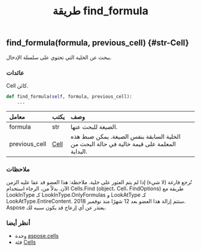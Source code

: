 ﻿---
title: طريقة find_formula
second_title: Aspose.Cells for Python via .NET API المراجع
description:
type: docs
weight: 300
url: /ar/python-net/aspose.cells/cells/find_formula/
is_root: false
---
##  find_formula(formula, previous_cell) {#str-Cell}
يبحث عن الخلية التي تحتوي على سلسلة الإدخال.


###  عائدات

Cell كائن.


```python
def find_formula(self, formula, previous_cell):
    ...
```


| معامل| يكتب| وصف|
| :- | :- | :- |
| formula | str | الصيغة للبحث عنها.|
| previous_cell | [Cell](/cells/ar/python-net/aspose.cells/cell) | الخلية السابقة بنفس الصيغة. يمكن ضبط هذه المعلمة على قيمة خالية في حالة البحث من البداية.|
###  ملاحظات

تُرجع فارغة (لا شيء) إذا لم يتم العثور على خلية.
ملاحظة: هذا العضو قد عفا عليه الزمن الآن. بدلاً من،
الرجاء استخدام Cells.Find (object، Cell، FindOptions) طريقة مع LookInType كـ LookInType.OnlyFormulas
 و LookAtType كـ LookAtType.EntireContent.
 ستتم إزالة هذا العضو بعد 12 شهرًا منذ نوفمبر 2018.
Aspose يعتذر عن أي إزعاج قد يكون سببه لك.


###  أنظر أيضا
* وحدة [aspose.cells](../../)
* فئة [Cells](/cells/ar/python-net/aspose.cells/cells)
